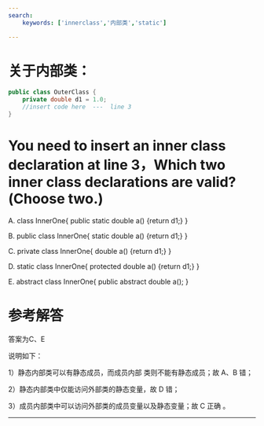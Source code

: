 ```yaml
---
search:
    keywords: ['innerclass','内部类','static']

---
```


# 关于内部类：

```java
public class OuterClass {
    private double d1 = 1.0;
    //insert code here  ---  line 3
}
```

# You need to insert an inner class declaration at line 3，Which two inner class declarations are valid?(Choose two.)

A. class InnerOne{ public static double a() {return d1;} }

B. public class InnerOne{ static double a() {return d1;} }

C. private class InnerOne{ double a() {return d1;} }

D. static class InnerOne{ protected double a() {return d1;} }

E. abstract class InnerOne{ public abstract double a(); }

# 参考解答

答案为C、E

说明如下：

1）静态内部类可以有静态成员，而成员内部类则不能有静态成员；故 A、B 错；

2）静态内部类中仅能访问外部类的静态变量，故 D 错；

3）成员内部类中可以访问外部类的成员变量以及静态变量；故 C 正确 。

---





